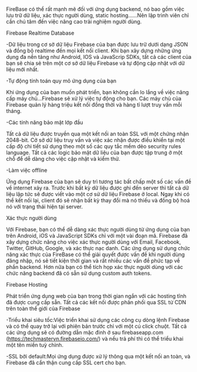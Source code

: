 FireBase có thể rất mạnh mẽ đối với ứng dụng backend, nó bao gồm việc lưu trữ dữ liệu, xác thực người dùng, static hosting......Nên lập trình viên chỉ cần chú tâm đến việc nâng cao trải nghiệm người dùng.

Firebase Realtime Database

-Dữ liệu trong cơ sở dữ liệu Firebase của bạn được lưu trữ dưới dạng JSON và đồng bộ realtime đến mọi kết nối client. Khi bạn xây dựng những ứng dụng đa nền tảng như Android, IOS và JavaScrip SDKs, tất cả các client của bạn sẽ chia sẻ trên một cơ sở dữ liệu Firebase và tự động cập nhật với dữ liệu mới nhất.

-Tự động tính toán quy mô ứng dụng của bạn

Khi ứng dụng của bạn muốn phát triển, bạn không cần lo lắng về việc nâng cấp máy chủ...Firebase sẽ xử lý việc tự động cho bạn. Các máy chủ của Firebase quản lý hàng triệu kết nối đồng thời và hàng tỉ lượt truy vấn mỗi tháng.

-Các tính năng bảo mật lớp đầu

Tất cả dữ liệu được truyền qua một kết nối an toàn SSL với một chứng nhận 2048-bit. Cở sở dữ liệu truy vấn và việc xác nhận  được điều khiển tại một cấp độ chi tiết sử dụng theo một số các quy tắc mềm dẻo security rules language.  Tất cả các logic bảo mật dữ liệu của bạn được tập trung ở một chỗ để dễ dàng cho việc cập nhật và kiểm thử.

-Làm việc offline

Ứng dụng Firebase của bạn sẽ duy trì tương tác bất chấp một số các vấn đề về internet xảy ra. Trước khi bất kỳ dữ liệu được ghi đến server thì tất  cả dữ liệu lập tức sẽ được viết vào một cơ sử dữ liệu Firebase ở local. Ngay khi có thể kết nối lại, client đó sẽ nhận bất kỳ thay đổi mà nó thiếu và đồng bộ hoá nó với trạng thái hiện tại server.

Xác thực người dùng

Với Firebase, bạn có thể dễ dàng xác thực người dùng từ ứng dụng của bạn trên Android, iOS và JavaScript SDKs chỉ với một vài đoạn mã. Firebase đã xây dựng chức năng cho việc xác thực người dùng với Email, Facebook, Twitter, GitHub, Google, và xác thực nạc danh. Các ứng dụng sử dụng chức năng xác thực của FireBase có thể giải quyết được vấn đề khi người dùng đăng nhập, nó sẽ tiết kiện thời gian và rất nhiều các vấn đề phức tạp về phần backend. Hơn nữa bạn có thể tích họp xác thực người dùng với các chức năng backend đã có sẵn sử dụng  custom auth tokens.

Firebase Hosting

Phát triển ứng dụng web của bạn trong thời gian ngắn với các hosting tĩnh đã được cung cấp sẵn. Tất cả các kết nối được phân phối qua SSL từ CDN trên toàn thể giới của Firebase

-Triểu khai siêu tốc:Việc triển khai sử dụng các công cụ dòng lệnh Firebase  và có thể quay trở lại với phiên bản trước chỉ với một cú click chuột. Tất cả các ứng dụng sẽ có đường dẫn mặc đinh ở sau firebaseapp.com (https://techmastervn.firebaseio.com/) và nếu trả phí thì có thể triểu khai một tên miền tuỳ chỉnh.

-SSL bởi default:Mọi ứng dụng được xử lý thông qua một kết nối an toàn, và Firebase đã cẩn thận cung cấp SSL cert cho bạn. 
